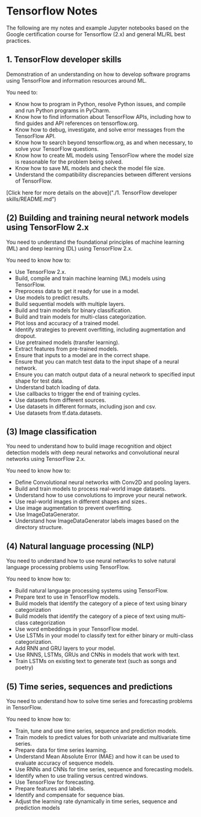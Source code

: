 # Tensorflow Notes

The following are my notes and example Jupyter notebooks based on the Google certification course for 
Tensorflow (2.x) and general ML/RL best practices.

## 1. TensorFlow developer skills  

Demonstration of an understanding on how to develop software programs using TensorFlow and
information resources around ML. 

You need to:

 - Know how to program in Python, resolve Python issues, and compile and run Python programs
in PyCharm.
 - Know how to find information about TensorFlow APIs, including how to find guides and API
references on tensorflow.org.
 - Know how to debug, investigate, and solve error messages from the TensorFlow API.
 - Know how to search beyond tensorflow.org, as and when necessary, to solve your TensorFlow
questions.
 - Know how to create ML models using TensorFlow where the model size is reasonable for the
problem being solved.
 - Know how to save ML models and check the model file size.
 - Understand the compatibility discrepancies between different versions of TensorFlow.

[Click here for more details on the above]("./1. TensorFlow developer skills/README.md")

## (2) Building and training neural network models using TensorFlow 2.x
You need to understand the foundational principles of machine learning (ML) and deep learning (DL)
using TensorFlow 2.x. 

You need to know how to:

 - Use TensorFlow 2.x.
 - Build, compile and train machine learning (ML) models using TensorFlow.
 - Preprocess data to get it ready for use in a model.
 - Use models to predict results.
 - Build sequential models with multiple layers.
 - Build and train models for binary classification.
 - Build and train models for multi-class categorization.
 - Plot loss and accuracy of a trained model.
 - Identify strategies to prevent overfitting, including augmentation and dropout.
 - Use pretrained models (transfer learning).
 - Extract features from pre-trained models.
 - Ensure that inputs to a model are in the correct shape.
 - Ensure that you can match test data to the input shape of a neural network.
 - Ensure you can match output data of a neural network to specified input shape for test data.
 - Understand batch loading of data.
 - Use callbacks to trigger the end of training cycles.
 - Use datasets from different sources.
 - Use datasets in different formats, including json and csv.
 - Use datasets from tf.data.datasets.


## (3) Image classification
You need to understand how to build image recognition and object detection models with deep neural
networks and convolutional neural networks using TensorFlow 2.x. 

You need to know how to:

 - Define Convolutional neural networks with Conv2D and pooling layers.
 - Build and train models to process real-world image datasets.
 - Understand how to use convolutions to improve your neural network.
 - Use real-world images in different shapes and sizes..
 - Use image augmentation to prevent overfitting.
 - Use ImageDataGenerator.
 - Understand how ImageDataGenerator labels images based on the directory structure.


## (4) Natural language processing (NLP)
You need to understand how to use neural networks to solve natural language processing problems
using TensorFlow. 

You need to know how to:

 - Build natural language processing systems using TensorFlow.
 - Prepare text to use in TensorFlow models.
 - Build models that identify the category of a piece of text using binary categorization
 - Build models that identify the category of a piece of text using multi-class categorization
 - Use word embeddings in your TensorFlow model.
 - Use LSTMs in your model to classify text for either binary or multi-class categorization.
 - Add RNN and GRU layers to your model.
 - Use RNNS, LSTMs, GRUs and CNNs in models that work with text.
 - Train LSTMs on existing text to generate text (such as songs and poetry)


## (5) Time series, sequences and predictions
You need to understand how to solve time series and forecasting problems in TensorFlow. 

You need to know how to:

 - Train, tune and use time series, sequence and prediction models.
 - Train models to predict values for both univariate and multivariate time series.
 - Prepare data for time series learning.
 - Understand Mean Absolute Error (MAE) and how it can be used to evaluate accuracy of sequence models.
 - Use RNNs and CNNs for time series, sequence and forecasting models.
 - Identify when to use trailing versus centred windows.
 - Use TensorFlow for forecasting.
 - Prepare features and labels.
 - Identify and compensate for sequence bias.
 - Adjust the learning rate dynamically in time series, sequence and prediction models